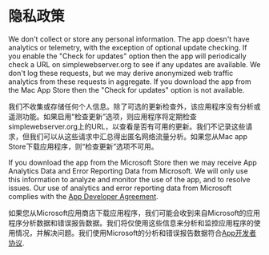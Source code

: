 # 隐私政策

We don't collect or store any personal information. The app doesn't have analytics or telemetry, with the exception of optional update checking. If you enable the "Check for updates" option then the app will periodically check a URL on simplewebserver.org to see if any updates are available. We don't log these requests, but we may derive anonymized web traffic analytics from these requests in aggregate. If you download the app from the Mac App Store then the "Check for updates" option is not available.

我们不收集或存储任何个人信息。除了可选的更新检查外，该应用程序没有分析或遥测功能。如果启用“检查更新”选项，则应用程序将定期检查simplewebserver.org上的URL，以查看是否有可用的更新。我们不记录这些请求，但我们可以从这些请求中汇总得出匿名网络流量分析。如果您从Mac app Store下载应用程序，则“检查更新”选项不可用。

If you download the app from the Microsoft Store then we may receive App Analytics Data and Error Reporting Data from Microsoft. We will only use this information to analyze and monitor the use of the app, and to resolve issues. Our use of analytics and error reporting data from Microsoft complies with the [App Developer Agreement](https://query.prod.cms.rt.microsoft.com/cms/api/am/binary/RE4o4bH).

如果您从Microsoft应用商店下载应用程序，我们可能会收到来自Microsoft的应用程序分析数据和错误报告数据。我们将仅使用这些信息来分析和监控应用程序的使用情况，并解决问题。我们使用Microsoft的分析和错误报告数据符合[App开发者协议](https://query.prod.cms.rt.microsoft.com/cms/api/am/binary/RE4o4bH).